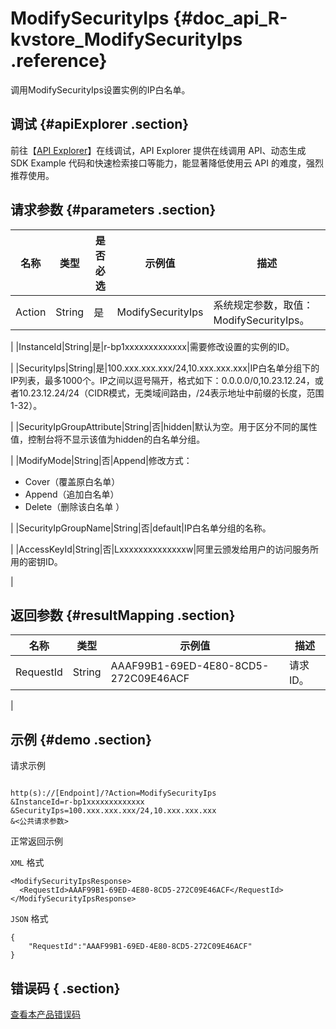 # ModifySecurityIps {#doc_api_R-kvstore_ModifySecurityIps .reference}

调用ModifySecurityIps设置实例的IP白名单。

## 调试 {#apiExplorer .section}

前往【[API Explorer](https://api.aliyun.com/#product=R-kvstore&api=ModifySecurityIps)】在线调试，API Explorer 提供在线调用 API、动态生成 SDK Example 代码和快速检索接口等能力，能显著降低使用云 API 的难度，强烈推荐使用。

## 请求参数 {#parameters .section}

|名称|类型|是否必选|示例值|描述|
|--|--|----|---|--|
|Action|String|是|ModifySecurityIps|系统规定参数，取值：ModifySecurityIps。

 |
|InstanceId|String|是|r-bp1xxxxxxxxxxxxx|需要修改设置的实例的ID。

 |
|SecurityIps|String|是|100.xxx.xxx.xxx/24,10.xxx.xxx.xxx|IP白名单分组下的IP列表，最多1000个。IP之间以逗号隔开，格式如下：0.0.0.0/0,10.23.12.24，或者10.23.12.24/24（CIDR模式，无类域间路由，/24表示地址中前缀的长度，范围1-32）。

 |
|SecurityIpGroupAttribute|String|否|hidden|默认为空。用于区分不同的属性值，控制台将不显示该值为hidden的白名单分组。

 |
|ModifyMode|String|否|Append|修改方式：

 -   Cover（覆盖原白名单）
-   Append（追加白名单）
-   Delete（删除该白名单 ）

 |
|SecurityIpGroupName|String|否|default|IP白名单分组的名称。

 |
|AccessKeyId|String|否|Lxxxxxxxxxxxxxxw|阿里云颁发给用户的访问服务所用的密钥ID。

 |

## 返回参数 {#resultMapping .section}

|名称|类型|示例值|描述|
|--|--|---|--|
|RequestId|String|AAAF99B1-69ED-4E80-8CD5-272C09E46ACF|请求ID。

 |

## 示例 {#demo .section}

请求示例

``` {#request_demo}

http(s)://[Endpoint]/?Action=ModifySecurityIps
&InstanceId=r-bp1xxxxxxxxxxxxx
&SecurityIps=100.xxx.xxx.xxx/24,10.xxx.xxx.xxx
&<公共请求参数>

```

正常返回示例

`XML` 格式

``` {#xml_return_success_demo}
<ModifySecurityIpsResponse>
  <RequestId>AAAF99B1-69ED-4E80-8CD5-272C09E46ACF</RequestId>
</ModifySecurityIpsResponse>

```

`JSON` 格式

``` {#json_return_success_demo}
{
	"RequestId":"AAAF99B1-69ED-4E80-8CD5-272C09E46ACF"
}
```

## 错误码 { .section}

[查看本产品错误码](https://error-center.aliyun.com/status/product/R-kvstore)

